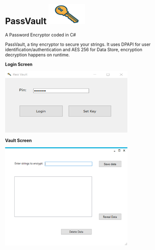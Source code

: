 # PassVault  <img src="https://raw.githubusercontent.com/seriousdoge/PassVault/master/key1.png" width="120" height="65" />
A Password Encryptor coded in C#

PassVault, a tiny encryptor to secure your strings. It uses DPAPI for user identification/authentication and AES 256 for Data Store, encryption decryption happens on runtime.

**Login Screen**

<img src="https://raw.githubusercontent.com/seriousdoge/PassVault/master/PassVault/Login.png" width="400" height="200" />


**Vault Screen**

<img src="https://raw.githubusercontent.com/seriousdoge/PassVault/master/PassVault/Vault.png" width="400" height="320" />
